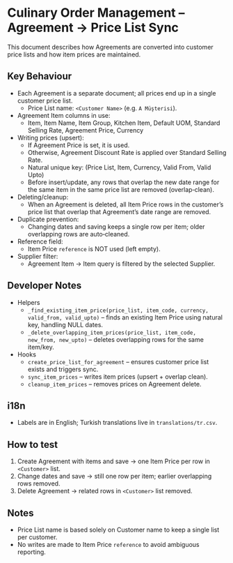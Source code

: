 # Culinary Order Management – Agreement → Price List Sync

This document describes how Agreements are converted into customer price lists and how item prices are maintained.

## Key Behaviour

- Each Agreement is a separate document; all prices end up in a single customer price list.
  - Price List name: `<Customer Name>` (e.g. `A Müşterisi`).
- Agreement Item columns in use:
  - Item, Item Name, Item Group, Kitchen Item, Default UOM, Standard Selling Rate, Agreement Price, Currency
- Writing prices (upsert):
  - If Agreement Price is set, it is used.
  - Otherwise, Agreement Discount Rate is applied over Standard Selling Rate.
  - Natural unique key: (Price List, Item, Currency, Valid From, Valid Upto)
  - Before insert/update, any rows that overlap the new date range for the same item in the same price list are removed (overlap‑clean).
- Deleting/cleanup:
  - When an Agreement is deleted, all Item Price rows in the customer’s price list that overlap that Agreement’s date range are removed.
- Duplicate prevention:
  - Changing dates and saving keeps a single row per item; older overlapping rows are auto‑cleaned.
- Reference field:
  - Item Price `reference` is NOT used (left empty).
- Supplier filter:
  - Agreement Item → Item query is filtered by the selected Supplier.

## Developer Notes

- Helpers
  - `_find_existing_item_price(price_list, item_code, currency, valid_from, valid_upto)` – finds an existing Item Price using natural key, handling NULL dates.
  - `_delete_overlapping_item_prices(price_list, item_code, new_from, new_upto)` – deletes overlapping rows for the same item/key.
- Hooks
  - `create_price_list_for_agreement` – ensures customer price list exists and triggers sync.
  - `sync_item_prices` – writes item prices (upsert + overlap clean).
  - `cleanup_item_prices` – removes prices on Agreement delete.

## i18n

- Labels are in English; Turkish translations live in `translations/tr.csv`.

## How to test

1. Create Agreement with items and save → one Item Price per row in `<Customer>` list.
2. Change dates and save → still one row per item; earlier overlapping rows removed.
3. Delete Agreement → related rows in `<Customer>` list removed.

## Notes

- Price List name is based solely on Customer name to keep a single list per customer.
- No writes are made to Item Price `reference` to avoid ambiguous reporting.